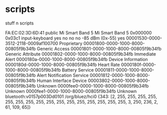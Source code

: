 # scripts
stuff n scripts


FA:EC:02:3D:6D:41
public
Mi Smart Band 5
Mi Smart Band 5
0x000000
0x03c1
input-keyboard
yes
no
no
no
-85 dBm (0x-55)
yes
00001530-0000-3512-2118-0009af100700 Proprietary
00001800-0000-1000-8000-00805f9b34fb Generic Access
00001801-0000-1000-8000-00805f9b34fb Generic Attribute
00001802-0000-1000-8000-00805f9b34fb Immediate Alert
0000180a-0000-1000-8000-00805f9b34fb Device Information
0000180d-0000-1000-8000-00805f9b34fb Heart Rate
0000180f-0000-1000-8000-00805f9b34fb Battery Service
00001811-0000-1000-8000-00805f9b34fb Alert Notification Service
00001812-0000-1000-8000-00805f9b34fb Human Interface Device
00003802-0000-1000-8000-00805f9b34fb Unknown
0000fee0-0000-1000-8000-00805f9b34fb Unknown
0000fee1-0000-1000-8000-00805f9b34fb Unknown
bluetooth:v0157p003Dd0101
/org/bluez/hci0
{343: [2, 255, 255, 255, 255, 255, 255, 255, 255, 255, 255, 255, 255, 255, 255, 255, 255, 3, 250, 236, 2, 61, 109, 65]}

